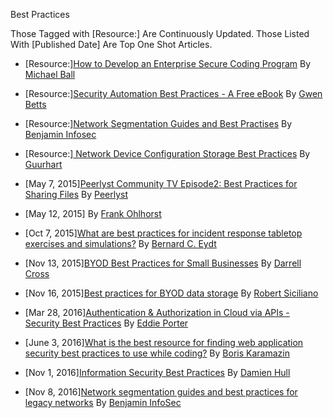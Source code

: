 Best Practices

Those Tagged with [Resource:] Are Continuously Updated. Those Listed With [Published Date] Are Top One Shot Articles.

- [Resource:][How to Develop an Enterprise Secure Coding Program](?utm_source=Github&utm_medium=Social&utm_content=peerlyst_post&utm_campaign=peerlyst_shared_post) By [Michael Ball](?utm_source=Github&utm_medium=Social&utm_content=peerlyst_post&utm_campaign=peerlyst_shared_post)
- [Resource:][Security Automation Best Practices - A Free eBook](?utm_source=Github&utm_medium=Social&utm_content=peerlyst_post&utm_campaign=peerlyst_shared_post) By [Gwen Betts](?utm_source=Github&utm_medium=Social&utm_content=peerlyst_post&utm_campaign=peerlyst_shared_post)
- [Resource:][Network Segmentation Guides and Best Practises](?utm_source=Github&utm_medium=Social&utm_content=peerlyst_post&utm_campaign=peerlyst_shared_post) By [Benjamin Infosec](?utm_source=Github&utm_medium=Social&utm_content=peerlyst_post&utm_campaign=peerlyst_shared_post)
- [Resource:][ Network Device Configuration Storage Best Practices](?utm_source=Github&utm_medium=Social&utm_content=peerlyst_post&utm_campaign=peerlyst_shared_post) By [Guurhart](?utm_source=Github&utm_medium=Social&utm_content=peerlyst_post&utm_campaign=peerlyst_shared_post)

- [May 7, 2015][Peerlyst Community TV Episode2: Best Practices for Sharing Files](https://www.peerlyst.com/posts/peerlyst-community-tv-episode2-best-practices-for-sharing-files?utm_source=Github&utm_medium=Social&utm_content=peerlyst_post&utm_campaign=peerlyst_shared_post) By [Peerlyst](https://www.peerlyst.com/companies/peerlyst?utm_source=Github&utm_medium=Social&utm_content=peerlyst_post&utm_campaign=peerlyst_shared_post?utm_source=Github&utm_medium=Social&utm_content=peerlyst_post&utm_campaign=peerlyst_shared_post)
- [May 12, 2015][](https://www.peerlyst.com/posts/defending-against-ddos-attacks-four-best-practices?utm_source=Github&utm_medium=Social&utm_content=peerlyst_post&utm_campaign=peerlyst_shared_post) By [Frank Ohlhorst](https://www.peerlyst.com/users/frank-ohlhorst?utm_source=Github&utm_medium=Social&utm_content=peerlyst_post&utm_campaign=peerlyst_shared_post)
- [Oct 7, 2015][What are best practices for incident response tabletop exercises and simulations?](https://www.peerlyst.com/posts/what-are-best-practices-for-incident-response-tabletop-exercises-and-simulations?utm_source=Github&utm_medium=Social&utm_content=peerlyst_post&utm_campaign=peerlyst_shared_post) By [Bernard C. Eydt](https://www.peerlyst.com/users/bernard-c-eydt?utm_source=Github&utm_medium=Social&utm_content=peerlyst_post&utm_campaign=peerlyst_shared_post)
- [Nov 13, 2015][BYOD Best Practices for Small Businesses](https://www.peerlyst.com/posts/byod-best-practices-for-small-businesses?utm_source=Github&utm_medium=Social&utm_content=peerlyst_post&utm_campaign=peerlyst_shared_post) By [Darrell Cross](?utm_source=Github&utm_medium=Social&utm_content=peerlyst_post&utm_campaign=peerlyst_shared_post)
- [Nov 16, 2015][Best practices for BYOD data storage](https://www.peerlyst.com/posts/best-practices-for-byod-data-storage?utm_source=Github&utm_medium=Social&utm_content=peerlyst_post&utm_campaign=peerlyst_shared_post) By [Robert Siciliano](https://www.peerlyst.com/users/robert-siciliano?utm_source=Github&utm_medium=Social&utm_content=peerlyst_post&utm_campaign=peerlyst_shared_post)
- [Mar 28, 2016][Authentication & Authorization in Cloud via APIs - Security Best Practices](https://www.peerlyst.com/posts/authentication-and-authorization-in-cloud-via-apis-security-best-practices-harri-makela?utm_source=Github&utm_medium=Social&utm_content=peerlyst_post&utm_campaign=peerlyst_shared_post) By [Eddie Porter](https://www.peerlyst.com/users/harri-makela?utm_source=Github&utm_medium=Social&utm_content=peerlyst_post&utm_campaign=peerlyst_shared_post)
- [June 3, 2016][What is the best resource for finding web application security best practices to use while coding?](https://www.peerlyst.com/posts/what-is-the-best-resource-for-finding-web-application-security-best-practices-to-use-while-coding-boris-karamazin?utm_source=Github&utm_medium=Social&utm_content=peerlyst_post&utm_campaign=peerlyst_shared_post) By [Boris Karamazin](https://www.peerlyst.com/users/boris-karamazin?utm_source=Github&utm_medium=Social&utm_content=peerlyst_post&utm_campaign=peerlyst_shared_post)
- [Nov 1, 2016][Information Security Best Practices](https://www.peerlyst.com/posts/information-security-best-practices-damien-hull?utm_source=Github&utm_medium=Social&utm_content=peerlyst_post&utm_campaign=peerlyst_shared_post) By [Damien Hull](https://www.peerlyst.com/users/damien-hull?utm_source=Github&utm_medium=Social&utm_content=peerlyst_post&utm_campaign=peerlyst_shared_post) 
- [Nov 8, 2016][Network segmentation guides and best practices for legacy networks](https://www.peerlyst.com/posts/network-segmentation-guides-and-best-practices-benjamin-infosec?utm_source=Github&utm_medium=Social&utm_content=peerlyst_post&utm_campaign=peerlyst_shared_post) By [Benjamin InfoSec](https://www.peerlyst.com/users/benjamin-infosec?utm_source=Github&utm_medium=Social&utm_content=peerlyst_post&utm_campaign=peerlyst_shared_post)
